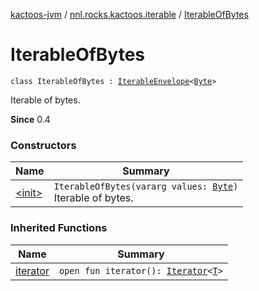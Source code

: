 [kactoos-jvm](../../index.md) / [nnl.rocks.kactoos.iterable](../index.md) / [IterableOfBytes](./index.md)

# IterableOfBytes

`class IterableOfBytes : `[`IterableEnvelope`](../-iterable-envelope/index.md)`<`[`Byte`](https://kotlinlang.org/api/latest/jvm/stdlib/kotlin/-byte/index.html)`>`

Iterable of bytes.

**Since**
0.4

### Constructors

| Name | Summary |
|---|---|
| [&lt;init&gt;](-init-.md) | `IterableOfBytes(vararg values: `[`Byte`](https://kotlinlang.org/api/latest/jvm/stdlib/kotlin/-byte/index.html)`)`<br>Iterable of bytes. |

### Inherited Functions

| Name | Summary |
|---|---|
| [iterator](../-iterable-envelope/iterator.md) | `open fun iterator(): `[`Iterator`](https://kotlinlang.org/api/latest/jvm/stdlib/kotlin.collections/-iterator/index.html)`<`[`T`](../-iterable-envelope/index.md#T)`>` |
